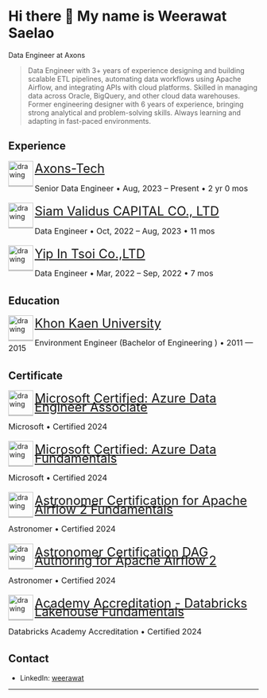 # Hi there 👋 My name is Weerawat Saelao
Data Engineer at Axons

>Data Engineer with 3+ years of experience designing and building scalable ETL pipelines, automating data workflows using Apache Airflow, and integrating APIs with cloud platforms. Skilled in managing data across Oracle, BigQuery, and other cloud data warehouses. Former engineering designer with 6 years of experience, bringing strong analytical and problem-solving skills. Always learning and adapting in fast-paced environments.

## Experience

<img align="left" class="logo" src="https://www.axonstech.com/src/assets/img/logo.png" alt="drawing"/>
<p class="url"><a href = "https://www.axonstech.com/">Axons-Tech</a></p>
<p class="url_detail">Senior Data Engineer • Aug, 2023 – Present • 2 yr 0 mos</p>

<img align="left" class="logo" src="https://siamvalidus.co.th/wp-content/uploads/2022/01/what-is-siam-validus.png" alt="drawing"/>
<p class="url"><a href = "https://siamvalidus.co.th/">Siam Validus CAPITAL CO., LTD</a></p>
<p class="url_detail">Data Engineer • Oct, 2022 – Aug, 2023 • 11 mos</p>

<img align="left" class="logo" src="https://media.jobthai.com/v1/images/logo-pic-map/185828_logo_20220719161521.jpeg" alt="drawing"/>
<p class="url"><a href = "https://www.yipintsoi.com/">Yip In Tsoi Co.,LTD</a></p>
<p class="url_detail">Data Engineer • Mar, 2022 – Sep, 2022 • 7 mos</p>

## Education

<img align="left" class="logo" src="https://www.kku.ac.th/wp-content/uploads/2022/01/1.-official-logo-2022-04-500x465.png" alt="drawing"/>
<p class="url"><a href = "https://www.kku.ac.th/">Khon Kaen University</a></p>
<p class="url_detail">Environment Engineer (Bachelor of Engineering ) • 2011 — 2015</p>

## Certificate

<img align="left" class="logo" src="https://learn.microsoft.com/en-us/media/learn/certification/badges/microsoft-certified-associate-badge.svg" alt="drawing"/>
<p class="url"><a href = "https://learn.microsoft.com/en-us/users/weerawatsaelao-7565/credentials/fe2fd81c3e008e6c?ref=https%3A%2F%2Fwww.linkedin.com%2F">Microsoft Certified: Azure Data Engineer Associate</a></p>
<p class="url_detail">Microsoft • Certified 2024</p>

<img align="left" class="logo" src="https://learn.microsoft.com/en-us/media/learn/certification/badges/microsoft-certified-fundamentals-badge.svg" alt="drawing"/>
<p class="url"><a href = "https://learn.microsoft.com/en-us/users/WeerawatSaelao-7565/credentials/F2902C81E40E3010?ref=https%3A%2F%2Fweerawat-sl.github.io%2F">Microsoft Certified: Azure Data Fundamentals</a></p>
<p class="url_detail">Microsoft • Certified 2024</p>

<img align="left" class="logo" src="https://images.credly.com/images/655a478d-ecde-4a92-afcd-3c7be176ccf3/image.png" alt="drawing"/>
<p class="url"><a href = "https://www.credly.com/badges/b1e106ae-7262-4b22-bbcb-0a30f5a98aa9/linked_in_profile">Astronomer Certification for Apache Airflow 2 Fundamentals</a></p>
<p class="url_detail">Astronomer • Certified 2024</p>

<img align="left" class="logo" src="https://images.credly.com/images/ed8e9dd4-2125-4e0b-9db1-57cf67de09d9/image.png" alt="drawing"/>
<p class="url"><a href = "https://www.credly.com/badges/219087b7-3e7a-43fc-826a-683762bec20c/linked_in_profile">Astronomer Certification DAG Authoring for Apache Airflow 2</a></p>
<p class="url_detail">Astronomer • Certified 2024</p>

<img align="left" class="logo" src="https://templates.images.credential.net/16509948849242752807044385742422.png" alt="drawing"/>
<p class="url"><a href = "https://credentials.databricks.com/87632773-fa28-41a5-9ebc-62ca48cf0f9b#gs.6p5iaw">Academy Accreditation - Databricks Lakehouse Fundamentals</a></p>
<p class="url_detail">Databricks Academy Accreditation • Certified 2024</p>

## Contact

- LinkedIn: [weerawat](https://www.linkedin.com/in/weerawat-s)

---
<!-- ![Weerawat's GitHub stats](https://github-readme-stats.vercel.app/api?username=Weerawat-sl&show=reviews,discussions_started,discussions_answered,prs_merged,prs_merged_percentage&show_icons=true&theme=dark) -->
<!--
**Weerawat-SL/Weerawat-SL** is a ✨ _special_ ✨ repository because its `README.md` (this file) appears on your GitHub profile.

Here are some ideas to get you started:

- 🔭 I’m currently working on ...
- 🌱 I’m currently learning ...
- 👯 I’m looking to collaborate on ...
- 🤔 I’m looking for help with ...
- 💬 Ask me about ...
- 📫 How to reach me: ...
- 😄 Pronouns: ...
- ⚡ Fun fact: ...
-->
<style>
.logo {
  width: 50px;
  border-bottom: 2px solid #c7c7c7;
}
.url {
  font-size: 25px; 
  line-height: 0.7;
  text-decoration: underline solid #4879ffff;
}
.url_detail {
  font-size: 16px; 
  line-height: 0.7;
  padding-bottom: 7px;
  /* border-bottom: 0.2px solid #888; */
  
}
</style>